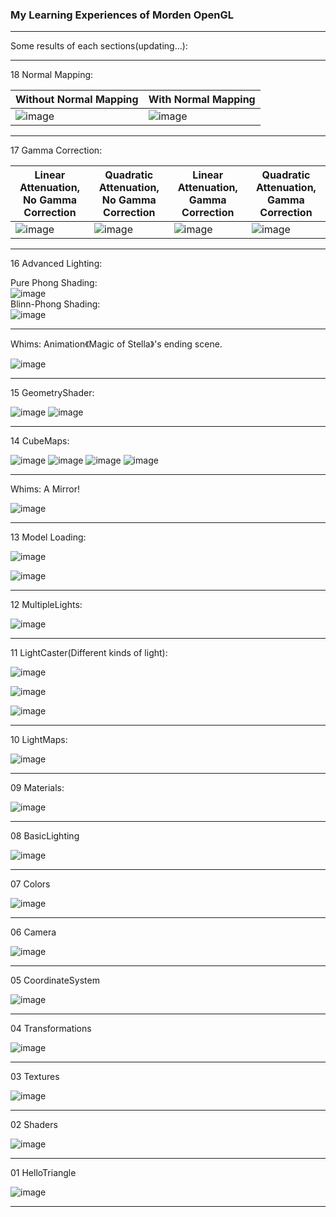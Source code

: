 ### My Learning Experiences of Morden OpenGL ###

_ _ _

Some results of each sections(updating...):

---  

18 Normal Mapping:  


| Without Normal Mapping | With Normal Mapping |
| --- | --- |
| ![image](https://github.com/hellokenlee/OpenGLPractice/raw/master/textures/demo/18-NNM.png)   |![image](https://github.com/hellokenlee/OpenGLPractice/raw/master/textures/demo/18-NM.png)   | 

_ _ _


17 Gamma Correction:  


| Linear Attenuation, No Gamma Correction | Quadratic Attenuation, No Gamma Correction | Linear Attenuation, Gamma Correction | Quadratic Attenuation, Gamma Correction|
| --- | --- | --- | --- |
| ![image](https://github.com/hellokenlee/OpenGLPractice/raw/master/textures/demo/17-LNG.png)   |![image](https://github.com/hellokenlee/OpenGLPractice/raw/master/textures/demo/17-QNG.png)   | ![image](https://github.com/hellokenlee/OpenGLPractice/raw/master/textures/demo/17-LG.png)   | ![image](https://github.com/hellokenlee/OpenGLPractice/raw/master/textures/demo/17-QG.png)   |

_ _ _

16 Advanced Lighting:

Pure Phong Shading:  
![image](https://github.com/hellokenlee/OpenGLPractice/raw/master/textures/demo/16-1.png)  
Blinn-Phong Shading:  
![image](https://github.com/hellokenlee/OpenGLPractice/raw/master/textures/demo/16-2.png)  

_ _ _

Whims: Animation《Magic of Stella》's ending scene.

![image](https://github.com/hellokenlee/OpenGLPractice/raw/master/textures/demo/w02.png)
_ _ _

15 GeometryShader:

![image](https://github.com/hellokenlee/OpenGLPractice/raw/master/textures/demo/15-1.png)
![image](https://github.com/hellokenlee/OpenGLPractice/raw/master/textures/demo/15-2.gif)

_ _ _

14 CubeMaps:

![image](https://github.com/hellokenlee/OpenGLPractice/raw/master/textures/demo/14-1.png)
![image](https://github.com/hellokenlee/OpenGLPractice/raw/master/textures/demo/14-2.png)
![image](https://github.com/hellokenlee/OpenGLPractice/raw/master/textures/demo/14-3.png)
![image](https://github.com/hellokenlee/OpenGLPractice/raw/master/textures/demo/14-4.png)
_ _ _
  
Whims: A Mirror! 

![image](https://github.com/hellokenlee/OpenGLPractice/raw/master/textures/demo/w01.png)
_ _ _

13 Model Loading:

![image](https://github.com/hellokenlee/OpenGLPractice/raw/master/textures/demo/13-1.png)

![image](https://github.com/hellokenlee/OpenGLPractice/raw/master/textures/demo/13-2.png)
_ _ _

12 MultipleLights:

![image](https://github.com/hellokenlee/OpenGLPractice/raw/master/textures/demo/12.png)
_ _ _

11 LightCaster(Different kinds of light):

![image](https://github.com/hellokenlee/OpenGLPractice/raw/master/textures/demo/11-1.png)

![image](https://github.com/hellokenlee/OpenGLPractice/raw/master/textures/demo/11-2.png)

![image](https://github.com/hellokenlee/OpenGLPractice/raw/master/textures/demo/11-3.png)
_ _ _
10 LightMaps:

![image](https://github.com/hellokenlee/OpenGLPractice/raw/master/textures/demo/10.png)
_ _ _
09 Materials:

![image](https://github.com/hellokenlee/OpenGLPractice/raw/master/textures/demo/09.png)
_ _ _
08 BasicLighting

![image](https://github.com/hellokenlee/OpenGLPractice/raw/master/textures/demo/08.png)
_ _ _
07 Colors

![image](https://github.com/hellokenlee/OpenGLPractice/raw/master/textures/demo/07.png)
_ _ _
06 Camera

![image](https://github.com/hellokenlee/OpenGLPractice/raw/master/textures/demo/06.gif)
_ _ _
05 CoordinateSystem

![image](https://github.com/hellokenlee/OpenGLPractice/raw/master/textures/demo/05.gif)
_ _ _
04 Transformations

![image](https://github.com/hellokenlee/OpenGLPractice/raw/master/textures/demo/04.gif)
_ _ _
03 Textures

![image](https://github.com/hellokenlee/OpenGLPractice/raw/master/textures/demo/03.png)
_ _ _
02 Shaders

![image](https://github.com/hellokenlee/OpenGLPractice/raw/master/textures/demo/02.gif)
_ _ _
01 HelloTriangle

![image](https://github.com/hellokenlee/OpenGLPractice/raw/master/textures/demo/01.png)
_ _ _
